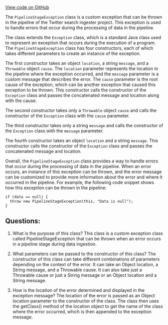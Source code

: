 [View code on GitHub](https://github.com/misbahsy/the-algorithm/src/java/com/twitter/search/ingester/pipeline/util/PipelineStageException.java)

The `PipelineStageException` class is a custom exception that can be thrown in the pipeline of the Twitter search ingester project. This exception is used to handle errors that occur during the processing of data in the pipeline.

The class extends the `Exception` class, which is a standard Java class used to represent an exception that occurs during the execution of a program. The `PipelineStageException` class has four constructors, each of which takes different parameters to create an instance of the exception.

The first constructor takes an object `location`, a string `message`, and a `Throwable` object `cause`. The `location` parameter represents the location in the pipeline where the exception occurred, and the `message` parameter is a custom message that describes the error. The `cause` parameter is the root cause of the exception, which can be another exception that caused this exception to be thrown. This constructor calls the constructor of the `Exception` class and passes the concatenated message and location along with the cause.

The second constructor takes only a `Throwable` object `cause` and calls the constructor of the `Exception` class with the `cause` parameter.

The third constructor takes only a string `message` and calls the constructor of the `Exception` class with the `message` parameter.

The fourth constructor takes an object `location` and a string `message`. This constructor calls the constructor of the `Exception` class and passes the concatenated message and location.

Overall, the `PipelineStageException` class provides a way to handle errors that occur during the processing of data in the pipeline. When an error occurs, an instance of this exception can be thrown, and the error message can be customized to provide more information about the error and where it occurred in the pipeline. For example, the following code snippet shows how this exception can be thrown in the pipeline:

```
if (data == null) {
  throw new PipelineStageException(this, "Data is null");
}
```
## Questions: 
 1. What is the purpose of this class?
   This class is a custom exception class called PipelineStageException that can be thrown when an error occurs in a pipeline stage during data ingestion.

2. What parameters can be passed to the constructor of this class?
   The constructor of this class can take different combinations of parameters depending on the context of the error. It can take an Object location, a String message, and a Throwable cause. It can also take just a Throwable cause or just a String message or an Object location and a String message.

3. How is the location of the error determined and displayed in the exception message?
   The location of the error is passed as an Object location parameter to the constructor of the class. The class then uses the getClass() method of the location object to get the name of the class where the error occurred, which is then appended to the exception message.